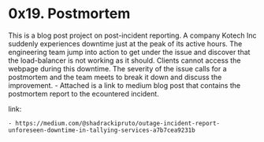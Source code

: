 # 0x19. Postmortem

This is a blog post project on post-incident reporting.
A company Kotech Inc suddenly experiences downtime just at the peak of its active hours. The engineering team jump into action to get under the issue and discover that the load-balancer is not working as it should. Clients cannot access the webpage during this downtime. The severity of the issue calls for a postmortem and the team meets to break it down and discuss the improvement.
	- Attached is a link to medium blog post that contains the postmortem report to the ecountered incident.


link:

	- https://medium.com/@shadrackipruto/outage-incident-report-unforeseen-downtime-in-tallying-services-a7b7cea9231b
